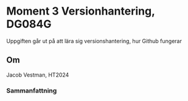 # Moment 3 Versionhantering, DG084G
Uppgiften går ut på att lära sig versionshantering, hur Github fungerar

## Om
Jacob Vestman, HT2024

### Sammanfattning

